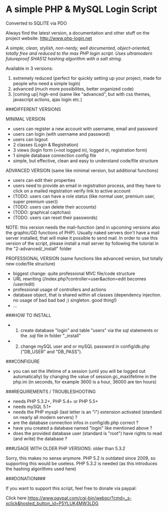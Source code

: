 # A simple PHP & MySQL Login Script #

Converted to SQLITE via PDO

Always find the latest version, a documentation and other stuff on the project website:
http://www.php-login.net

*A simple, clean, stylish, non-nerdy, well documented, object-oriented, totally free and reduced to the max PHP login script. Uses ultramodern futureproof SHA512 hashing algorithm with a salt string.*

Available in 3 versions: 

1. extremely reduced (perfect for quickly setting up your project, made for people who need a simple login)
2. advanced (much more possibilites, better organized code)
3. [coming up] high-end (same like "advanced", but with css themes, javascript actions, ajax login etc.)

###DIFFERENT VERSIONS

MINIMAL VERSION
* users can register a new account with username, email and password
* users can login (with username and password)
* users can logout
* 2 classes (Login & Registration)
* 3 views (login form (=not logged in), logged in, registration form)
* 1 simple database connection config file
* simple, but effective, clean and easy to understand code/file structure

ADVANCED VERSION (same like minimal version, but additional functions)
* users can edit their properties
* users need to provide an email in registration process, and they have to click on a mailed registration verify link to active account
* (TODO: users can have a role status (like normal user, premium user, super premium user))
* (TODO: users can delete their accounts)
* (TODO: graphical captchas)
* (TODO: users can reset their passwords)

NOTE: this version needs the mail-function (and in upcoming versions also the graphic/GD functions of PHP).
Usually naked servers don't have a mail server installed, that will make it possible to send mail.
In order to use this version of the script, please install a mail server by following the tutorial in the "2-advanced/_install" folder

PROFESSIONAL VERSION (same functions like advanced version, but totally new code/file structure)
* biggest change: quite professional MVC file/code structure
* URL rewriting (/index.php?controller=user&action=edit becomes /user/edit)
* professional usage of controllers and actions
* database object, that is shared within all classes (dependency injection. no usage of bad bad bad ;) singleton. good thing!)
* ...

###HOW TO INSTALL

* 1. create database "login" and table "users" via the sql statements or the .sql file in folder "_install"
* 2. change mySQL user and or mySQL password in config/db.php ("DB_USER" and "DB_PASS").

###CONFIGURE

* you can set the lifetime of a session (until you will be logged out automatically) by changing the value of session.gc_maxlifetime in the php.ini (in seconds, for example 3600 is a hour, 36000 are ten hours)

###REQUIREMENTS / TROUBLESHOOTING

* needs PHP 5.3.2+, PHP 5.4+ or PHP 5.5+
* needs mySQL 5.1+
* needs the PHP mysqli (last letter is an "i") extension activated (standard on nearly all modern servers) ?
* are the database connection infos in config/db.php correct ?
* have you created a database named "login" like mentioned above ?
* does the provided database user (standard is "root") have rights to read (and write) the database ?

###USAGE WITH OLDER PHP VERSIONS: older than 5.3.2

Sorry, this makes no sense anymore. PHP 5.2 is outdated since 2009, so supporting this would be useless.
PHP 5.3.2 is needed (as this introduces the hashing algorithms used here)

###DONATION###

If you want to support this script, feel free to donate via paypal:

Click here https://www.paypal.com/cgi-bin/webscr?cmd=_s-xclick&hosted_button_id=P5YLUK4MW3LDG
